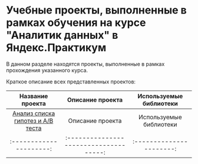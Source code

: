 # Учебные проекты, выполненные в рамках обучения на курсе "Аналитик данных" в Яндекс.Практикум
В данном разделе находятся проекты, выполненные в рамках прохождения указанного курса.

Краткое описание всех представленных проектов:

| Название проекта        | Описание проекта                       | Используемые библиотеки  |
| :---------------------: | :------------------------------------: | :----------------------: |
| [Анализ списка гипотез и А/В теста](A:B:B_experiment_website.ipynb)        | Описание проекта                       | Используемые библиотеки  |
| :---------------------: | :------------------------------------: | :----------------------: |
